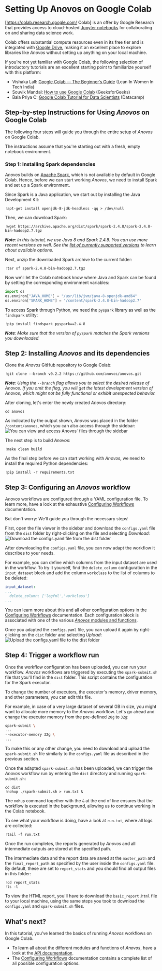 # Setting Up Anovos on Google Colab

[https://colab.research.google.com/ Colab] is an offer by Google Research 
that provides access to cloud-hosted [Jupyter notebooks](https://jupyter.org/) 
for collaborating on and sharing data science work.

Colab offers substantial compute resources even in its free tier and is integrated with
[Google Drive](https://drive.google.com/), 
making it an excellent place to explore libraries like _Anovos_ without setting up anything
on your local machine.

If you're not yet familiar with Google Colab, the following selection of introductory tutorials
are an excellent starting point to familiarize yourself with this platform:

- Vishaka Lall: [Google Colab — The Beginner’s Guide](https://medium.com/lean-in-women-in-tech-india/google-colab-the-beginners-guide-5ad3b417dfa) (Lean In Women In Tech India)
- Souvik Mandal: [How to use Google Colab](https://www.geeksforgeeks.org/how-to-use-google-colab/) (GeeksforGeeks)
- Bala Priya C: [Google Colab Tutorial for Data Scientists](https://www.datacamp.com/community/tutorials/tutorial-google-colab-for-data-scientists) (Datacamp)

## Step-by-step Instructions for Using _Anovos_ on Google Colab

The following four steps will guide you through the entire setup of _Anovos_
on Google Colab.

The instructions assume that you're starting out with a fresh, empty notebook environment.

### Step 1: Installing Spark dependencies

_Anovos_ builds on [Apache Spark](https://spark.apache.org/), which is not available by default in Google Colab.
Hence, before we can start working _Anovos_, we need to install Spark and set up a Spark environment.

Since Spark is a Java application, we start out by installing the Java Development Kit:

```shell
!apt-get install openjdk-8-jdk-headless -qq > /dev/null
```

Then, we can download Spark:

```shell
!wget https://archive.apache.org/dist/spark/spark-2.4.8/spark-2.4.8-bin-hadoop2.7.tgz
```

_**Note**: In this tutorial, we use Java 8 and Spark 2.4.8. You can use more recent versions as well._
_See the [list of currently supported versions](locally.md#software-prerequisites) to learn about available options._
   
Next, unzip the downloaded Spark archive to the current folder:

```shell
!tar xf spark-2.4.8-bin-hadoop2.7.tgz
```

Now we'll let the Colab notebook know where Java and Spark can be found by setting the corresponding
environment variables:

```python
import os
os.environ["JAVA_HOME"] = "/usr/lib/jvm/java-8-openjdk-amd64"
os.environ["SPARK_HOME"] = "/content/spark-2.4.8-bin-hadoop2.7"
```

To access Spark through Python, we need the `pyspark` library as well as the `findspark` utility:

```shell    
!pip install findspark pyspark==2.4.8
```
_**Note**: Make sure that the version of `pyspark` matches the Spark versions you downloaded._

## Step 2: Installing _Anovos_ and its dependencies

Clone the _Anovos_ GitHub repository to Google Colab:

```shell
!git clone --branch v0.2.2 https://github.com/anovos/anovos.git
```
_**Note**: Using the `--branch` flag allows you to select the desired release of Anovos._
_If you omit the flag, you will get the latest development version of Anovos, which might not_
_be fully functional or exhibit unexpected behavior._

After cloning, let's enter the newly created _Anovos_ directory:
```shell
cd anovos
```
As indicated by the output shown, _Anovos_ was placed in the folder `/content/anovos`,
which you can also access through the sidebar:
![You can view and access Anovos' files through the sidebar](../../assets/google_colab_notebook_images/image1_colab.png)

The next step is to build _Anovos_:
```shell
!make clean build
```
    
As the final step before we can start working with _Anovos_,
we need to install the required Python dependencies:

```shell
!pip install -r requirements.txt
```
    
## Step 3: Configuring an _Anovos_ workflow

_Anovos_ workflows are configured through a YAML configuration file.
To learn more, have a look at the exhaustive [Configuring Workflows](../config_file.md) documentation.

But don't worry: We'll guide you through the necessary steps!

First, open the file viewer in the sidebar and download the `configs.yaml` file from the `dist` folder
by right-clicking on the file and selecting _Download_:
![Download the `configs.yaml` file from the `dist` folder](../../assets/google_colab_notebook_images/image2_colab.png)

After downloading the `configs.yaml` file, you can now adapt the workflow it describes to your needs.

For example, you can define which columns from the input dataset are used in the workflow.
To try it yourself, find the `delete_column` configuration in the `input_dataset` block and add
the column `workclass` to the list of columns to be deleted:

```yaml
input_dataset:
...
  delete_column: ['logfnl','workclass']
...
```

You can learn more about this and all other configuration options in the [Configuring Workflows](../config_file.md)
documentation.
Each configuration block is associated with one of the various [_Anovos_ modules and functions](../../api/_index.md).

Once you adapted the `configs.yaml` file, you can upload it again by right-clicking on the `dist` folder
and selecting _Upload_:
![Upload the `configs.yaml` file to the `dist` folder](../../assets/google_colab_notebook_images/image3_colab.png)

## Step 4: Trigger a workflow run

Once the workflow configuration has been uploaded, you can run your workflow.
_Anovos_ workflows are triggered by executing the `spark-submit.sh` file that you'll find in the `dist` folder.
This script contains the configuration for the Spark executor.

To change the number of executors, the executor's memory, driver memory, and other parameters,
you can edit this file.

For example, in case of a very large dataset of several GB in size,
you might want to allocate more memory to the _Anovos_ workflow.
Let's go ahead and change the executor memory from the pre-defined `20g` to `32g`:
```bash
spark-submit \
...
--executor-memory 32g \
...
```
To make this or any other change, you need to download and upload the `spark-submit.sh` file similarly 
to the `configs.yaml` file as described in the previous section.

Once the adapted `spark-submit.sh` has been uploaded, we can trigger the _Anovos_ workflow run by
entering the `dist` directory and running `spark-submit.sh`:
```shell
cd dist
!nohup ./spark-submit.sh > run.txt &
```
The `nohup` command together with the `&` at the end of line ensures that the workflow is executed
in the background, allowing us to continue working in the Colab notebook.

To see what your workflow is doing, have a look at `run.txt`, where all logs are collected:
```shell
!tail -f run.txt
```
Once the run completes, the reports generated by _Anovos_ and all intermediate outputs are
stored at the specified path.

The intermediate data and the report data are saved at the `master_path` and the `final_report_path`
as specified by the user inside the `configs.yaml` file.
By default, these are set to `report_stats` and you should find all output files in this folder:
```shell
!cd report_stats
!ls -l
```
To view the HTML report, you'll have to download the `basic_report.html` file to your local machine,
using the same steps you took to download the `configs.yaml` and `spark-submit.sh` files.

## What's next?

In this tutorial, you've learned the basics of running _Anovos_ workflows on Google Colab.

- To learn all about the different modules and functions of _Anovos_, have a look at the 
  [API documentation](../../api/_index.md).
- The [Configuring Workflows](../config_file.md) documentation contains a complete list of all
  possible configuration options.
